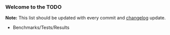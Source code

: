 ### Welcome to the TODO ##

**Note:** This list should be updated with every commit and [changelog](https://github.com/wenkesj/rphash/tree/master/CHANGELOG.md) update.

+ Benchmarks/Tests/Results
